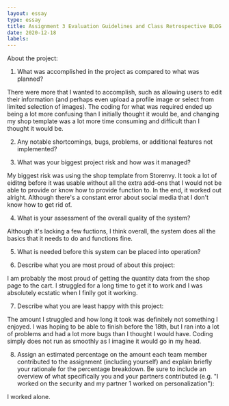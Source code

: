 ```yaml
---
layout: essay
type: essay
title: Assignment 3 Evaluation Guidelines and Class Retrospective BLOG
date: 2020-12-18
labels:
---
```


About the project:

1. What was accomplished in the project as compared to what was planned?

There were more that I wanted to accomplish, such as allowing users to edit their information (and perhaps even upload a profile image or select from limited selection of images). The coding for what was required ended up being a lot more confusing than I initially thought it would be, and changing my shop template was a lot more time consuming and difficult than I thought it would be.

2. Any notable shortcomings, bugs, problems, or additional features not implemented?



3. What was your biggest project risk and how was it managed?

My biggest risk was using the shop template from Storenvy. It took a lot of eiditng before it was usable without all the extra add-ons that I would not be able to provide or know how to provide function to. In the end, it worked out alright. Although there's a constant error about social media that I don't know how to get rid of. 

4. What is your assessment of the overall quality of the system?

Although it's lacking a few fuctions, I think overall, the system does all the basics that it needs to do and functions fine. 

5. What is needed before this system can be placed into operation?



6. Describe what you are most proud of about this project:

I am probably the most proud of getting the quantity data from the shop page to the cart. I struggled for a long time to get it to work and I was absolutely ecstatic when I finlly got it working.

7. Describe what you are least happy with this project:

The amount I struggled and how long it took was definitely not something I enjoyed. I was hoping to be able to finish before the 18th, but I ran into a lot of problems and had a lot more bugs than I thought I would have. Coding simply does not run as smoothly as I imagine it would go in my head. 

8. Assign an estimated percentage on the amount each team member contributed to the assignment (including yourself) and explain briefly your rationale for the percentage breakdown. Be sure to include an overview of what specifically you and your partners contributed (e.g. "I worked on the security and my partner 1 worked on personalization"):

I worked alone.
